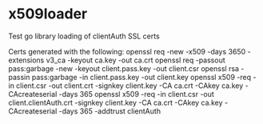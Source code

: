 x509loader
==========

Test go library loading of clientAuth SSL certs


Certs generated with the following:
openssl req -new -x509 -days 3650 -extensions v3_ca -keyout ca.key -out ca.crt
openssl req -passout pass:garbage -new -keyout client.pass.key -out client.csr
openssl rsa -passin pass:garbage -in client.pass.key -out client.key
openssl x509 -req -in client.csr -out client.crt -signkey client.key -CA ca.crt -CAkey ca.key -CAcreateserial -days 365
openssl x509 -req -in client.csr -out client.clientAuth.crt -signkey client.key -CA ca.crt -CAkey ca.key -CAcreateserial -days 365 -addtrust clientAuth
